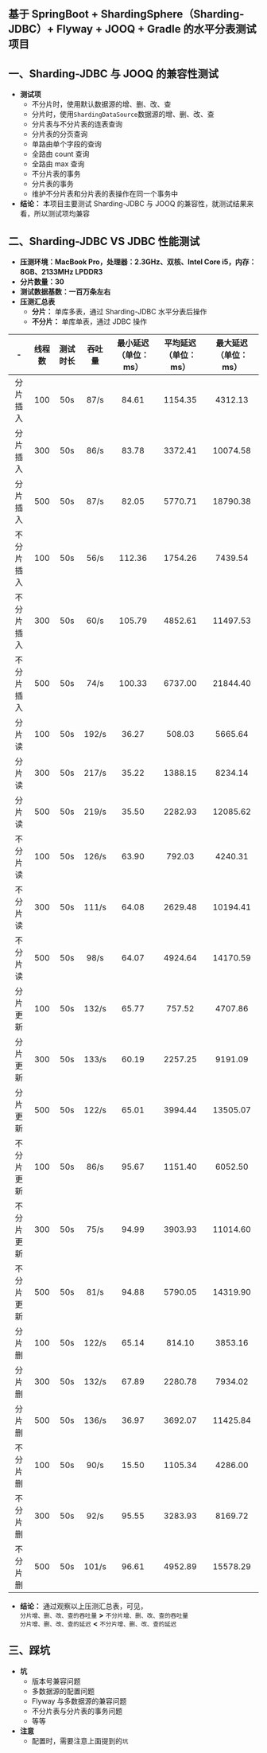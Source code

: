 ## 基于 SpringBoot + ShardingSphere（Sharding-JDBC）+ Flyway + JOOQ + Gradle 的水平分表测试项目
## 一、Sharding-JDBC 与 JOOQ 的兼容性测试
- **测试项** <br/>
    - 不分片时，使用默认数据源的增、删、改、查<br/>
    - 分片时，使用`ShardingDataSource`数据源的增、删、改、查<br/>
    - 分片表与不分片表的连表查询<br/>
    - 分片表的分页查询<br/>
    - 单路由单个字段的查询<br/>
    - 全路由 count 查询<br/>
    - 全路由 max 查询<br/>
    - 不分片表的事务<br/>
    - 分片表的事务<br/>
    - 维护不分片表和分片表的表操作在同一个事务中<br/>
- **结论：** 本项目主要测试 Sharding-JDBC 与 JOOQ 的兼容性，就测试结果来看，所以测试项均兼容

## 二、Sharding-JDBC VS JDBC 性能测试<br/>
- **压测环境：MacBook Pro，处理器：2.3GHz、双核、Intel Core i5，内存：8GB、2133MHz LPDDR3**<br/>
- **分片数量：30**<br/>
- **测试数据基数：一百万条左右**<br/>
- **压测汇总表**<br/>
    - **分片：** 单库多表，通过 Sharding-JDBC 水平分表后操作<br/>
    - **不分片：** 单库单表，通过 JDBC 操作<br/>

|     -      | 线程数 | 测试时长 | 吞吐量 | 最小延迟（单位：ms） | 平均延迟（单位：ms） | 最大延迟（单位：ms） |
| :--------: | :----: | :------: | :----: | :------------------: | :------------------: | :------------------: |
|  分片插入  |  100   |   50s    |  87/s  |        84.61         |       1154.35        |       4312.13        |
|  分片插入  |  300   |   50s    |  86/s  |        83.78         |       3372.41        |       10074.58       |
|  分片插入  |  500   |   50s    |  87/s  |        82.05         |       5770.71        |       18790.38       |
| 不分片插入 |  100   |   50s    |  56/s  |        112.36        |       1754.26        |       7439.54        |
| 不分片插入 |  300   |   50s    |  60/s  |        105.79        |       4852.61        |       11497.53       |
| 不分片插入 |  500   |   50s    |  74/s  |        100.33        |       6737.00        |       21844.40       |
|   分片读   |  100   |   50s    | 192/s  |        36.27         |        508.03        |       5665.64        |
|   分片读   |  300   |   50s    | 217/s  |        35.22         |       1388.15        |       8234.14        |
|   分片读   |  500   |   50s    | 219/s  |        35.50         |       2282.93        |       12085.62       |
|  不分片读  |  100   |   50s    | 126/s  |        63.90         |        792.03        |       4240.31        |
|  不分片读  |  300   |   50s    | 111/s  |        64.08         |       2629.48        |       10194.41       |
|  不分片读  |  500   |   50s    |  98/s  |        64.07         |       4924.64        |       14170.59       |
|  分片更新  |  100   |   50s    | 132/s  |        65.77         |        757.52        |       4707.86        |
|  分片更新  |  300   |   50s    | 133/s  |        60.19         |       2257.25        |       9191.09        |
|  分片更新  |  500   |   50s    | 122/s  |        65.01         |       3994.44        |       13505.07       |
| 不分片更新 |  100   |   50s    |  86/s  |        95.67         |       1151.40        |       6052.50        |
| 不分片更新 |  300   |   50s    |  75/s  |        94.99         |       3903.93        |       11014.60       |
| 不分片更新 |  500   |   50s    |  81/s  |        94.88         |       5790.05        |       14319.90       |
|   分片删   |  100   |   50s    | 122/s  |        65.14         |        814.10        |       3853.16        |
|   分片删   |  300   |   50s    | 132/s  |        67.89         |       2280.78        |       7934.02        |
|   分片删   |  500   |   50s    | 136/s  |        36.97         |       3692.07        |       11425.84       |
|  不分片删  |  100   |   50s    |  90/s  |        15.50         |       1105.34        |       4286.00        |
|  不分片删  |  300   |   50s    |  92/s  |        95.55         |       3283.93        |       8169.72        |
|  不分片删  |  500   |   50s    | 101/s  |        96.61         |       4952.89        |       15578.29       |

- **结论：** 通过观察以上压测汇总表，可见，<br/>
`分片增、删、改、查的吞吐量`  **>**  `不分片增、删、改、查的吞吐量`<br/>
`分片增、删、改、查的延迟`  **<**  `不分片增、删、改、查的延迟`

## 三、踩坑
- **坑**
    - 版本号兼容问题<br/>
    - 多数据源的配置问题<br/>
    - Flyway 与多数据源的兼容问题<br/>
    - 不分片表与分片表的事务问题<br/>
    - 等等<br/>
- **注意**
    - 配置时，需要注意上面提到的`坑`
